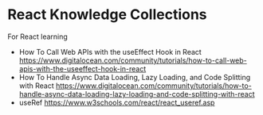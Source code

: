 # React Knowledge Collections
For React learning
- How To Call Web APIs with the useEffect Hook in React
  https://www.digitalocean.com/community/tutorials/how-to-call-web-apis-with-the-useeffect-hook-in-react
- How To Handle Async Data Loading, Lazy Loading, and Code Splitting with React
  https://www.digitalocean.com/community/tutorials/how-to-handle-async-data-loading-lazy-loading-and-code-splitting-with-react
- useRef
  https://www.w3schools.com/react/react_useref.asp
